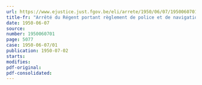 ```yaml
---
url: https://www.ejustice.just.fgov.be/eli/arrete/1950/06/07/1950060701/justel
title-fr: "Arrêté du Régent portant règlement de police et de navigation du canal de Louvain à la Dyle (abrogé par AR 24-12-1980, art. 2)"
date: 1950-06-07
source:
number: 1950060701
page: 5077
case: 1950-06-07/01
publication: 1950-07-02
starts:
modifies:
pdf-original:
pdf-consolidated:
---
```


